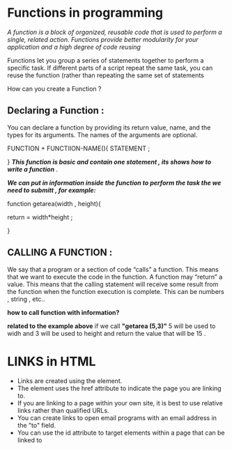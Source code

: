 # Functions in programming 

_A function is a block of organized, reusable code that is used to perform a single, related action. Functions provide better modularity for your application and a high degree of code reusing_


Functions let you group a series of statements together to perform a specific task. If different parts of a script repeat the same task, you can reuse the function (rather than repeating the same set of statements

How can you create a Function ?  

## Declaring a Function  :


You can declare a function by providing its return value, name, and the types for its arguments. The names of the arguments are optional.


FUNCTION + FUNCTIION-NAME(){
STATEMENT ;

}
__*This function is basic and contain one statement , its shows  how to write a function*__ .

__*We can put in information inside the function to perform the task the we need to submitt , for example:*__

function getarea(width , height){

return = width*height ;

}



 
## CALLING A FUNCTION :


We say that a program or a section of code “calls” a function. This means that we want to execute the code in the function. A function may “return” a value. This means that the calling statement will receive some result from the function when the function execution is complete. This can be numbers , string ,  etc..

**how to call function with information?**

**related to the example above** if we call **"getarea (5,3)"** 5 will be used to widh and 3 will be used to height and return the value that will be 15 . 

 

 # LINKS in HTML
+ Links are created using the <a> element.
+ The <a> element uses the href attribute to indicate
the page you are linking to.
+ If you are linking to a page within your own site, it is
best to use relative links rather than qualified URLs.
+ You can create links to open email programs with an
email address in the "to" field.
+ You can use the id attribute to target elements within
a page that can be linked to






